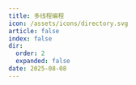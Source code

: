 ```yaml
---
title: 多线程编程
icon: /assets/icons/directory.svg
article: false
index: false
dir:
  order: 2
  expanded: false
date: 2025-08-08
---
```


<Catalog />
